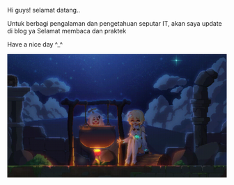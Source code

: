 Hi guys! selamat datang..

Untuk berbagi pengalaman dan pengetahuan seputar IT, akan saya update di blog ya
Selamat membaca dan praktek

Have a nice day ^_^

![running script](./themes/butterfly/source/img/background8.gif)

